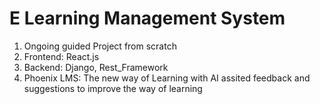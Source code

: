 # E Learning Management System
1. Ongoing guided Project from scratch
2. Frontend: React.js
3. Backend: Django, Rest_Framework
4. Phoenix LMS: The new way of Learning with AI assited feedback and suggestions to improve the way of learning
